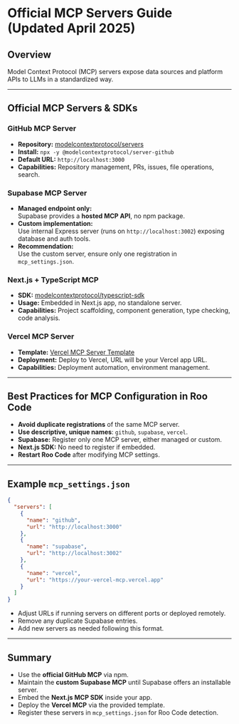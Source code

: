 # Official MCP Servers Guide (Updated April 2025)

## Overview
Model Context Protocol (MCP) servers expose data sources and platform APIs to LLMs in a standardized way.

---

## Official MCP Servers & SDKs

### GitHub MCP Server
- **Repository:** [modelcontextprotocol/servers](https://github.com/modelcontextprotocol/servers)
- **Install:** `npx -y @modelcontextprotocol/server-github`
- **Default URL:** `http://localhost:3000`
- **Capabilities:** Repository management, PRs, issues, file operations, search.

### Supabase MCP Server
- **Managed endpoint only:**  
  Supabase provides a **hosted MCP API**, no npm package.  
- **Custom implementation:**  
  Use internal Express server (runs on `http://localhost:3002`) exposing database and auth tools.
- **Recommendation:**  
  Use the custom server, ensure only one registration in `mcp_settings.json`.

### Next.js + TypeScript MCP
- **SDK:** [modelcontextprotocol/typescript-sdk](https://github.com/modelcontextprotocol/typescript-sdk)
- **Usage:** Embedded in Next.js app, no standalone server.
- **Capabilities:** Project scaffolding, component generation, type checking, code analysis.

### Vercel MCP Server
- **Template:** [Vercel MCP Server Template](https://vercel.com/templates/other/model-context-protocol-mcp-with-vercel-functions)
- **Deployment:** Deploy to Vercel, URL will be your Vercel app URL.
- **Capabilities:** Deployment automation, environment management.

---

## Best Practices for MCP Configuration in Roo Code

- **Avoid duplicate registrations** of the same MCP server.
- **Use descriptive, unique names**: `github`, `supabase`, `vercel`.
- **Supabase:** Register only one MCP server, either managed or custom.
- **Next.js SDK:** No need to register if embedded.
- **Restart Roo Code** after modifying MCP settings.

---

## Example `mcp_settings.json`

```json
{
  "servers": [
    {
      "name": "github",
      "url": "http://localhost:3000"
    },
    {
      "name": "supabase",
      "url": "http://localhost:3002"
    },
    {
      "name": "vercel",
      "url": "https://your-vercel-mcp.vercel.app"
    }
  ]
}
```

- Adjust URLs if running servers on different ports or deployed remotely.
- Remove any duplicate Supabase entries.
- Add new servers as needed following this format.

---

## Summary

- Use the **official GitHub MCP** via npm.
- Maintain the **custom Supabase MCP** until Supabase offers an installable server.
- Embed the **Next.js MCP SDK** inside your app.
- Deploy the **Vercel MCP** via the provided template.
- Register these servers in `mcp_settings.json` for Roo Code detection.
